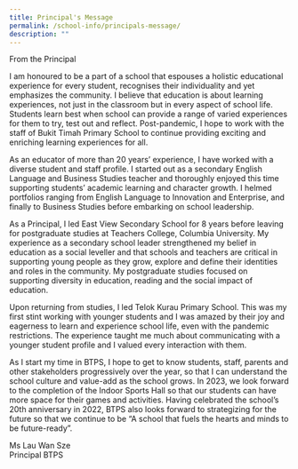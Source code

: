 ```yaml
---
title: Principal's Message
permalink: /school-info/principals-message/
description: ""
---
```

From the Principal

I am honoured to be a part of a school that espouses a holistic educational experience for every student, recognises their individuality and yet emphasizes the community. I believe that education is about learning experiences, not just in the classroom but in every aspect of school life. Students learn best when school can provide a range of varied experiences for them to try, test out and reflect. Post-pandemic, I hope to work with the staff of Bukit Timah Primary School to continue providing exciting and enriching learning experiences for all.

As an educator of more than 20 years’ experience, I have worked with a diverse student and staff profile. I started out as a secondary English Language and Business Studies teacher and thoroughly enjoyed this time supporting students’ academic learning and character growth. I helmed portfolios ranging from English Language to Innovation and Enterprise, and finally to Business Studies before embarking on school leadership.

As a Principal, I led East View Secondary School for 8 years before leaving for postgraduate studies at Teachers College, Columbia University. My experience as a secondary school leader strengthened my belief in education as a social leveller and that schools and teachers are critical in supporting young people as they grow, explore and define their identities and roles in the community. My postgraduate studies focused on supporting diversity in education, reading and the social impact of education. 

Upon returning from studies, I led Telok Kurau Primary School. This was my first stint working with younger students and I was amazed by their joy and eagerness to learn and experience school life, even with the pandemic restrictions. The experience taught me much about communicating with a younger student profile and I valued every interaction with them.

As I start my time in BTPS, I hope to get to know students, staff, parents and other stakeholders progressively over the year, so that I can understand the school culture and value-add as the school grows. In 2023, we look forward to the completion of the Indoor Sports Hall so that our students can have more space for their games and activities. Having celebrated the school’s 20th anniversary in 2022, BTPS also looks forward to strategizing for the future so that we continue to be “A school that fuels the hearts and minds to be future-ready”.

Ms Lau Wan Sze <br>
Principal BTPS